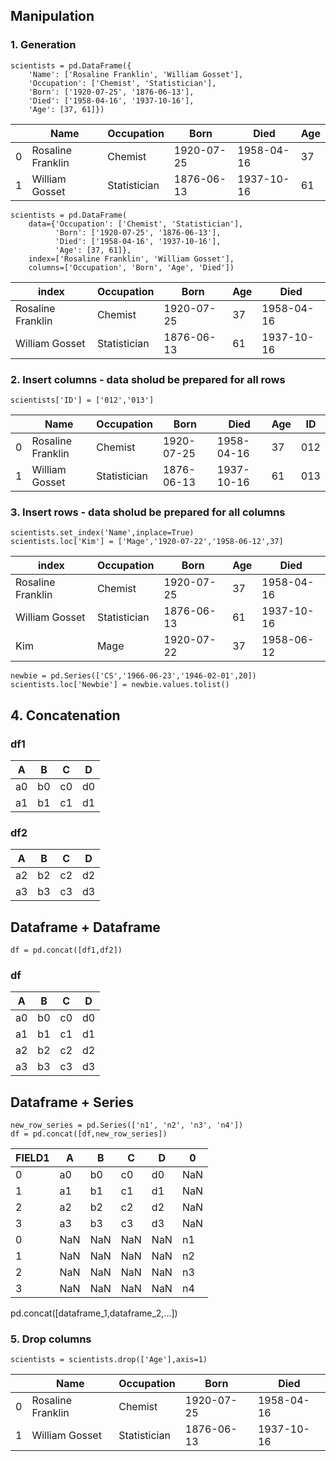 ## Manipulation 

### 1. Generation

```
scientists = pd.DataFrame({ 
    'Name': ['Rosaline Franklin', 'William Gosset'], 
    'Occupation': ['Chemist', 'Statistician'], 
    'Born': ['1920-07-25', '1876-06-13'], 
    'Died': ['1958-04-16', '1937-10-16'], 
    'Age': [37, 61]}) 
```

|  | Name             |  Occupation  |     Born  |     Died   |Age  |
|---|-----|-----|-----|---|---|
|0 |Rosaline Franklin |     Chemist  | 1920-07-25| 1958-04-16 | 37 |
|1 |   William Gosset | Statistician | 1876-06-13| 1937-10-16 | 61 |

```
scientists = pd.DataFrame( 
    data={'Occupation': ['Chemist', 'Statistician'], 
          'Born': ['1920-07-25', '1876-06-13'], 
          'Died': ['1958-04-16', '1937-10-16'],
          'Age': [37, 61]},
    index=['Rosaline Franklin', 'William Gosset'],
    columns=['Occupation', 'Born', 'Age', 'Died']) 
```

| index             |  Occupation  |     Born  |     Age | Died
|-----|-----|-----|---|---|
|Rosaline Franklin |     Chemist  | 1920-07-25| 37 | 1958-04-16 |
|   William Gosset | Statistician | 1876-06-13| 61 | 1937-10-16 |


### 2. Insert columns - data sholud be prepared for all rows

```
scientists['ID'] = ['012','013']
```

|  | Name             |  Occupation  |     Born  |     Died   |Age  | ID |
|---|-----|-----|-----|---|---|---|
|0 |Rosaline Franklin |     Chemist  | 1920-07-25| 1958-04-16 | 37 | 012 |
|1 |   William Gosset | Statistician | 1876-06-13| 1937-10-16 | 61 | 013 |


### 3. Insert rows - data sholud be prepared for all columns

```
scientists.set_index('Name',inplace=True) 
scientists.loc['Kim'] = ['Mage','1920-07-22','1958-06-12',37]
```

| index             |  Occupation  |     Born  |     Age | Died
|-----|-----|-----|---|---|
|Rosaline Franklin |     Chemist  | 1920-07-25| 37 | 1958-04-16 |
|   William Gosset | Statistician | 1876-06-13| 61 | 1937-10-16 |
| Kim|     Mage  | 1920-07-22| 37 | 1958-06-12 |

```
newbie = pd.Series(['CS','1966-06-23','1946-02-01',20])
scientists.loc['Newbie'] = newbie.values.tolist()
```

## 4. Concatenation

### df1 
|A  |B  |C  |D  |
|---|---|---|---|
|a0 |b0 |c0 |d0 |
|a1 |b1 |c1 |d1 |

### df2 
|A  |B  |C  |D  |
|---|---|---|---|
|a2 |b2 |c2 |d2 |
|a3 |b3 |c3 |d3 |

## Dataframe + Dataframe
```
df = pd.concat([df1,df2])
```

### df
|A  |B  |C  |D  |
|---|---|---|---|
|a0 |b0 |c0 |d0 |
|a1 |b1 |c1 |d1 |
|a2 |b2 |c2 |d2 |
|a3 |b3 |c3 |d3 |

## Dataframe + Series

```
new_row_series = pd.Series(['n1', 'n2', 'n3', 'n4'])
df = pd.concat([df,new_row_series])
```

|FIELD1|A  |B  |C  |D  |0  |
|------|---|---|---|---|---|
|0     |a0 |b0 |c0 |d0 |NaN|
|1     |a1 |b1 |c1 |d1 |NaN|
|2     |a2 |b2 |c2 |d2 |NaN|
|3     |a3 |b3 |c3 |d3 |NaN|
|0     |NaN|NaN|NaN|NaN|n1 |
|1     |NaN|NaN|NaN|NaN|n2 |
|2     |NaN|NaN|NaN|NaN|n3 |
|3     |NaN|NaN|NaN|NaN|n4 |


pd.concat([dataframe_1,dataframe_2,...])

### 5. Drop columns

```
scientists = scientists.drop(['Age'],axis=1)
```

|  | Name             |  Occupation  |     Born  |     Died   |
|---|-----|-----|-----|---|
|0 |Rosaline Franklin |     Chemist  | 1920-07-25| 1958-04-16 |
|1 |   William Gosset | Statistician | 1876-06-13| 1937-10-16 |


